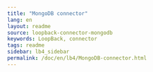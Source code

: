 ```yaml
---
title: "MongoDB connector"
lang: en
layout: readme
source: loopback-connector-mongodb
keywords: LoopBack, connector
tags: readme
sidebar: lb4_sidebar
permalink: /doc/en/lb4/MongoDB-connector.html
---
```

